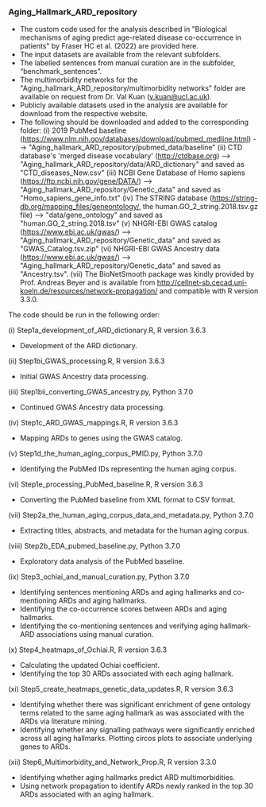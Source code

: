 ### Aging_Hallmark_ARD_repository

- The custom code used for the analysis described in "Biological mechanisms of aging predict age-related disease co-occurrence in patients" by Fraser HC et al. (2022) are provided here. 
- The input datasets are available from the relevant subfolders. 
- The labelled sentences from manual curation are in the subfolder, “benchmark_sentences”. 
- The multimorbidity networks for the "Aging_hallmark_ARD_repository/multimorbidity networks" folder are available on request from Dr. Val Kuan (v.kuan@ucl.ac.uk). 
- Publicly available datasets used in the analysis are available for download from the respective website. 
- The following should be downloaded and added to the corresponding folder:
(i) 2019 PubMed baseline (https://www.nlm.nih.gov/databases/download/pubmed_medline.html) --> "Aging_hallmark_ARD_repository/pubmed_data/baseline"
(ii) CTD database's 'merged disease vocabulary' (http://ctdbase.org) --> "Aging_hallmark_ARD_repository/data/ARD_dictionary" and saved as "CTD_diseases_New.csv"
(iii) NCBI Gene Database of Homo sapiens (https://ftp.ncbi.nih.gov/gene/DATA/) --> "Aging_hallmark_ARD_repository/Genetic_data" and saved as "Homo_sapiens_gene_info.txt"
(iv) The STRING database (https://string-db.org/mapping_files/geneontology/, the human.GO_2_string.2018.tsv.gz file) --> "data/gene_ontology" and saved as "human.GO_2_string.2018.tsv"
(v) NHGRI-EBI GWAS catalog (https://www.ebi.ac.uk/gwas/) --> "Aging_hallmark_ARD_repository/Genetic_data" and saved as "GWAS_Catalog.tsv.zip"
(vi) NHGRI-EBI GWAS Ancestry data (https://www.ebi.ac.uk/gwas/) --> "Aging_hallmark_ARD_repository/Genetic_data" and saved as "Ancestry.tsv". 
(vii) The BioNetSmooth package was kindly provided by Prof. Andreas Beyer and is available from http://cellnet-sb.cecad.uni-koeln.de/resources/network-propagation/ and compatible with R version 3.3.0.


The code should be run in the following order: 

(i) Step1a_development_of_ARD_dictionary.R, R version 3.6.3
- Development of the ARD dictionary. 

(ii) Step1bi_GWAS_processing.R, R version 3.6.3
- Initial GWAS Ancestry data processing. 

(iii) Step1bii_converting_GWAS_ancestry.py, Python 3.7.0
- Continued GWAS Ancestry data processing. 

(iv) Step1c_ARD_GWAS_mappings.R, R version 3.6.3
- Mapping ARDs to genes using the GWAS catalog. 

(v) Step1d_the_human_aging_corpus_PMID.py, Python 3.7.0
- Identifying the PubMed IDs representing the human aging corpus.

(vi) Step1e_processing_PubMed_baseline.R, R version 3.6.3
- Converting the PubMed baseline from XML format to CSV format. 

(vii) Step2a_the_human_aging_corpus_data_and_metadata.py, Python 3.7.0
- Extracting titles, abstracts, and metadata for the human aging corpus. 

(viii) Step2b_EDA_pubmed_baseline.py, Python 3.7.0
- Exploratory data analysis of the PubMed baseline. 

(ix) Step3_ochiai_and_manual_curation.py, Python 3.7.0
- Identifying sentences mentioning ARDs and aging hallmarks and co-mentioning ARDs and aging hallmarks. 
- Identifying the co-occurrence scores between ARDs and aging hallmarks. 
- Identifying the co-mentioning sentences and verifying aging hallmark-ARD associations using manual curation.

(x) Step4_heatmaps_of_Ochiai.R, R version 3.6.3
- Calculating the updated Ochiai coefficient.
- Identifying the top 30 ARDs associated with each aging hallmark.

(xi) Step5_create_heatmaps_genetic_data_updates.R, R version 3.6.3
- Identifying whether there was significant enrichment of gene ontology terms related to the same aging hallmark as was associated with the ARDs via literature mining. 
- Identifying whether any signalling pathways were significantly enriched across all aging hallmarks. Plotting circos plots to associate underlying genes to ARDs.

(xii) Step6_Multimorbidity_and_Network_Prop.R, R version 3.3.0
- Identifying whether aging hallmarks predict ARD multimorbidities. 
- Using network propagation to identify ARDs newly ranked in the top 30 ARDs associated with an aging hallmark. 

